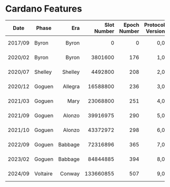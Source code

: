 # Cardano Features

| Date    | Phase   | Era     | Slot Number | Epoch Number | Protocol Version | Ledger Protocol | Consensus Mechanism | Notes              |
| ------- | ------- | -------:| -----------:| ------------:| ----------------:| ---------------:| -------------------:| ------------------:|
| 2017/09 | Byron   | Byron   | 0           | 0            | 0,0              | -               | Ouroboros Classic   |                    |
| 2020/02 | Byron   | Byron   | 3801600     | 176          | 1,0              | -               | Ouroboros BFT       |                    |
| 2020/07 | Shelley | Shelley | 4492800     | 208          | 2,0              | TPraos          | Ouroboros Praos     |                    |
| 2020/12 | Goguen  | Allegra | 16588800    | 236          | 3,0              | TPraos          | Ouroboros Praos     |                    |
| 2021/03 | Goguen  | Mary    | 23068800    | 251          | 4,0              | TPraos          | Ouroboros Praos     |                    |
| 2021/09 | Goguen  | Alonzo  | 39916975    | 290          | 5,0              | TPraos          | Ouroboros Praos     |                    |
| 2021/10 | Goguen  | Alonzo  | 43372972    | 298          | 6,0              | TPraos          | Ouroboros Praos     | intra-era hardfork |
| 2022/09 | Goguen  | Babbage | 72316896    | 365          | 7,0              |  Praos          | Ouroboros Praos     | Vasil HF           |
| 2023/02 | Goguen  | Babbage | 84844885    | 394          | 8,0              |  Praos          | Ouroboros Praos     | Valentine HF |
| 2024/09 | Voltaire | Conway | 133660855   | 507          | 9,0              |  Praos          | Ouroboros Genesis/Praos | Chang HF |
